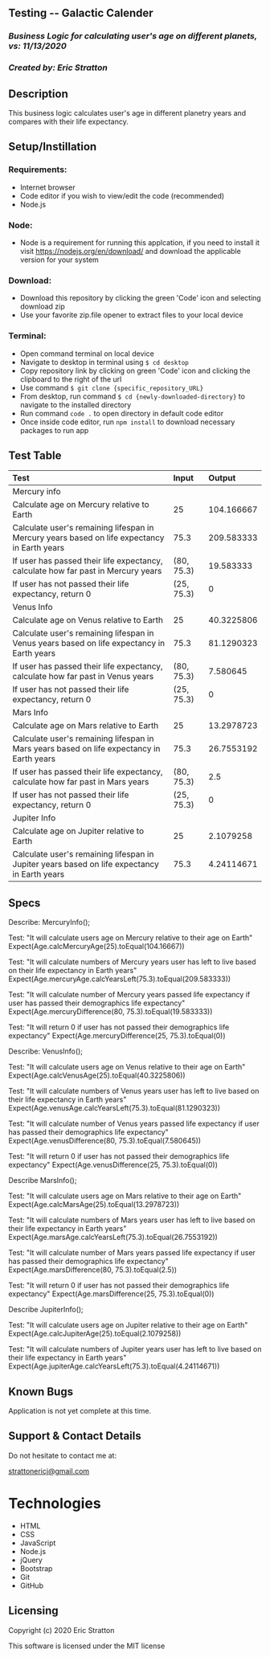 ## Testing -- Galactic Calender

### _Business Logic for calculating user's age on different planets, vs: 11/13/2020_

### _Created by: Eric Stratton_

## Description

This business logic calculates user's age in different planetry years and compares with their life expectancy.

## Setup/Instillation

### Requirements:

- Internet browser
- Code editor if you wish to view/edit the code (recommended)
- Node.js 

### Node:

- Node is a requirement for running this applcation, if you need to install it visit <https://nodejs.org/en/download/> and download the applicable version for your system

### Download: 

- Download this repository by clicking the green 'Code' icon and selecting download zip
- Use your favorite zip.file opener to extract files to your local device

### Terminal:

- Open command terminal on local device
- Navigate to desktop in terminal using `$ cd desktop`
- Copy repository link by clicking on green 'Code' icon and clicking the clipboard to the right of the url
- Use command `$ git clone {specific_repository_URL}`
- From desktop, run command `$ cd {newly-downloaded-directory}` to navigate to the installed directory
- Run command `code .` to open directory in default code editor
- Once inside code editor, run `npm install` to download necessary packages to run app

## Test Table

| Test | Input | Output |
| :------------| :---------------| :-----------|
| Mercury info |
| Calculate age on Mercury relative to Earth | 25 | 104.166667 |
| Calculate user's remaining lifespan in Mercury years based on life expectancy in Earth years | 75.3 | 209.583333 |
| If user has passed their life expectancy, calculate how far past in Mercury years | (80, 75.3) | 19.583333 |
| If user has not passed their life expectancy, return 0 | (25, 75.3) | 0 |
| Venus Info |
| Calculate age on Venus relative to Earth | 25 | 40.3225806 |
| Calculate user's remaining lifespan in Venus years based on life expectancy in Earth years | 75.3 | 81.1290323 |
| If user has passed their life expectancy, calculate how far past in Venus years | (80, 75.3) | 7.580645 |
| If user has not passed their life expectancy, return 0 | (25, 75.3) | 0 |
| Mars Info |
| Calculate age on Mars relative to Earth | 25 | 13.2978723 |
| Calculate user's remaining lifespan in Mars years based on life expectancy in Earth years | 75.3 | 26.7553192 |
| If user has passed their life expectancy, calculate how far past in Mars years | (80, 75.3) | 2.5 |
| If user has not passed their life expectancy, return 0 | (25, 75.3) | 0 |
| Jupiter Info |
| Calculate age on Jupiter relative to Earth | 25 | 2.1079258 |
| Calculate user's remaining lifespan in Jupiter years based on life expectancy in Earth years | 75.3 | 4.24114671 |

## Specs

Describe: MercuryInfo();

Test: "It will calculate users age on Mercury relative to their age on Earth"
Expect(Age.calcMercuryAge(25).toEqual(104.16667))

Test: "It will calculate numbers of Mercury years user has left to live based on their life expectancy in Earth years"
Expect(Age.mercuryAge.calcYearsLeft(75.3).toEqual(209.583333))

Test: "It will calculate number of Mercury years passed life expectancy if user has passed their demographics life expectancy"
Expect(Age.mercuryDifference(80, 75.3).toEqual(19.583333))

Test: "It will return 0 if user has not passed their demographics life expectancy"
Expect(Age.mercuryDifference(25, 75.3).toEqual(0))

Describe: VenusInfo();

Test: "It will calculate users age on Venus relative to their age on Earth"
Expect(Age.calcVenusAge(25).toEqual(40.3225806))

Test: "It will calculate numbers of Venus years user has left to live based on their life expectancy in Earth years"
Expect(Age.venusAge.calcYearsLeft(75.3).toEqual(81.1290323))

Test: "It will calculate number of Venus years passed life expectancy if user has passed their demographics life expectancy"
Expect(Age.venusDifference(80, 75.3).toEqual(7.580645))

Test: "It will return 0 if user has not passed their demographics life expectancy"
Expect(Age.venusDifference(25, 75.3).toEqual(0))

Describe MarsInfo();

Test: "It will calculate users age on Mars relative to their age on Earth"
Expect(Age.calcMarsAge(25).toEqual(13.2978723))

Test: "It will calculate numbers of Mars years user has left to live based on their life expectancy in Earth years"
Expect(Age.marsAge.calcYearsLeft(75.3).toEqual(26.7553192))

Test: "It will calculate number of Mars years passed life expectancy if user has passed their demographics life expectancy"
Expect(Age.marsDifference(80, 75.3).toEqual(2.5))

Test: "It will return 0 if user has not passed their demographics life expectancy"
Expect(Age.marsDifference(25, 75.3).toEqual(0))

Describe JupiterInfo();

Test: "It will calculate users age on Jupiter relative to their age on Earth"
Expect(Age.calcJupiterAge(25).toEqual(2.1079258))

Test: "It will calculate numbers of Jupiter years user has left to live based on their life expectancy in Earth years"
Expect(Age.jupiterAge.calcYearsLeft(75.3).toEqual(4.24114671))

## Known Bugs

Application is not yet complete at this time.

## Support & Contact Details

Do not hesitate to contact me at:

<strattonericj@gmail.com>

# Technologies

- HTML
- CSS
- JavaScript
- Node.js
- jQuery
- Bootstrap
- Git
- GitHub

## Licensing

Copyright (c) 2020 Eric Stratton

This software is licensed under the MIT license